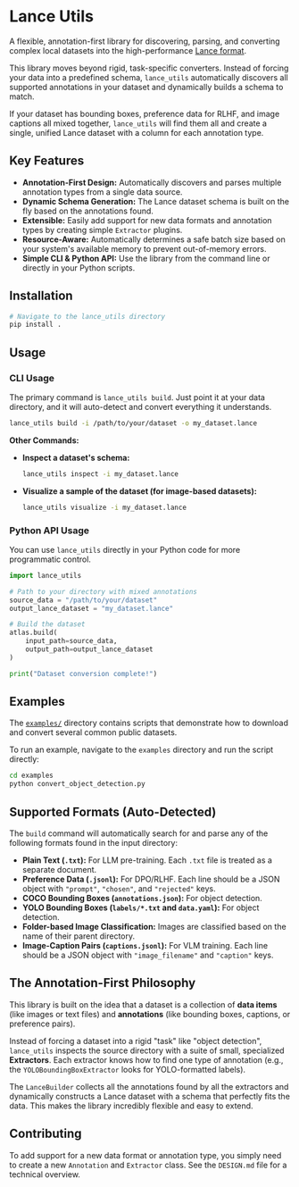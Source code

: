# Lance Utils

A flexible, annotation-first library for discovering, parsing, and converting complex local datasets into the high-performance [Lance format](https://lancedb.github.io/lance/).

This library moves beyond rigid, task-specific converters. Instead of forcing your data into a predefined schema, `lance_utils` automatically discovers all supported annotations in your dataset and dynamically builds a schema to match.

If your dataset has bounding boxes, preference data for RLHF, and image captions all mixed together, `lance_utils` will find them all and create a single, unified Lance dataset with a column for each annotation type.

## Key Features

- **Annotation-First Design:** Automatically discovers and parses multiple annotation types from a single data source.
- **Dynamic Schema Generation:** The Lance dataset schema is built on the fly based on the annotations found.
- **Extensible:** Easily add support for new data formats and annotation types by creating simple `Extractor` plugins.
- **Resource-Aware:** Automatically determines a safe batch size based on your system's available memory to prevent out-of-memory errors.
- **Simple CLI & Python API:** Use the library from the command line or directly in your Python scripts.

## Installation

```bash
# Navigate to the lance_utils directory
pip install .
```

## Usage

### CLI Usage

The primary command is `lance_utils build`. Just point it at your data directory, and it will auto-detect and convert everything it understands.

```bash
lance_utils build -i /path/to/your/dataset -o my_dataset.lance
```

**Other Commands:**

- **Inspect a dataset's schema:**
  ```bash
  lance_utils inspect -i my_dataset.lance
  ```
- **Visualize a sample of the dataset (for image-based datasets):**
  ```bash
  lance_utils visualize -i my_dataset.lance
  ```

### Python API Usage

You can use `lance_utils` directly in your Python code for more programmatic control.

```python
import lance_utils

# Path to your directory with mixed annotations
source_data = "/path/to/your/dataset"
output_lance_dataset = "my_dataset.lance"

# Build the dataset
atlas.build(
    input_path=source_data,
    output_path=output_lance_dataset
)

print("Dataset conversion complete!")
```

## Examples

The [`examples/`](./examples) directory contains scripts that demonstrate how to download and convert several common public datasets.

To run an example, navigate to the `examples` directory and run the script directly:
```bash
cd examples
python convert_object_detection.py
```

## Supported Formats (Auto-Detected)

The `build` command will automatically search for and parse any of the following formats found in the input directory:

- **Plain Text (`.txt`):** For LLM pre-training. Each `.txt` file is treated as a separate document.
- **Preference Data (`.jsonl`):** For DPO/RLHF. Each line should be a JSON object with `"prompt"`, `"chosen"`, and `"rejected"` keys.
- **COCO Bounding Boxes (`annotations.json`):** For object detection.
- **YOLO Bounding Boxes (`labels/*.txt` and `data.yaml`):** For object detection.
- **Folder-based Image Classification:** Images are classified based on the name of their parent directory.
- **Image-Caption Pairs (`captions.jsonl`):** For VLM training. Each line should be a JSON object with `"image_filename"` and `"caption"` keys.

## The Annotation-First Philosophy

This library is built on the idea that a dataset is a collection of **data items** (like images or text files) and **annotations** (like bounding boxes, captions, or preference pairs).

Instead of forcing a dataset into a rigid "task" like "object detection", `lance_utils` inspects the source directory with a suite of small, specialized **Extractors**. Each extractor knows how to find one type of annotation (e.g., the `YOLOBoundingBoxExtractor` looks for YOLO-formatted labels).

The `LanceBuilder` collects all the annotations found by all the extractors and dynamically constructs a Lance dataset with a schema that perfectly fits the data. This makes the library incredibly flexible and easy to extend.

## Contributing

To add support for a new data format or annotation type, you simply need to create a new `Annotation` and `Extractor` class. See the `DESIGN.md` file for a technical overview.